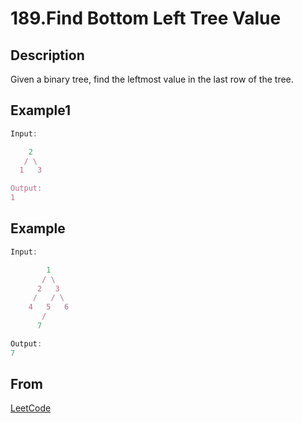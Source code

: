 # 189.Find Bottom Left Tree Value

## Description

Given a binary tree, find the leftmost value in the last row of the tree.

## Example1

```javascript
Input:

    2
   / \
  1   3

Output:
1
```

## Example

```javascript
Input:

        1
       / \
      2   3
     /   / \
    4   5   6
       /
      7

Output:
7
```

## From

[LeetCode](https://leetcode.com/problems/find-bottom-left-tree-value)
